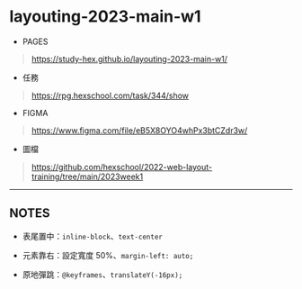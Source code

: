 # layouting-2023-main-w1

- PAGES

> <https://study-hex.github.io/layouting-2023-main-w1/>

- 任務

> <https://rpg.hexschool.com/task/344/show>

- FIGMA

> <https://www.figma.com/file/eB5X8OYO4whPx3btCZdr3w/>

- 圖檔

> <https://github.com/hexschool/2022-web-layout-training/tree/main/2023week1>

---

## NOTES

- 表尾置中：`inline-block`、`text-center`

- 元素靠右：設定寬度 50%、`margin-left: auto;`

- 原地彈跳：`@keyframes`、`translateY(-16px);`
